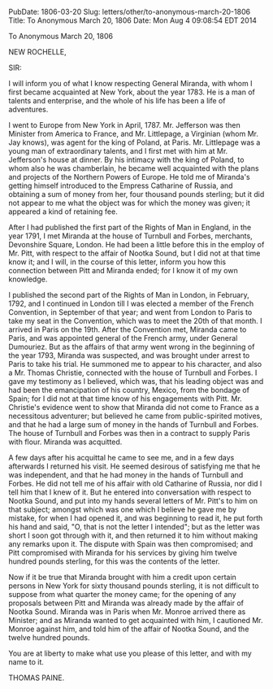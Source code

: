 PubDate: 1806-03-20
Slug: letters/other/to-anonymous-march-20-1806
Title: To Anonymous  March 20, 1806
Date: Mon Aug  4 09:08:54 EDT 2014

   To Anonymous  March 20, 1806

   NEW ROCHELLE,

   SIR:

   I will inform you of what I know respecting General Miranda, with whom I
   first became acquainted at New York, about the year 1783. He is a man of
   talents and enterprise, and the whole of his life has been a life of
   adventures.

   I went to Europe from New York in April, 1787. Mr. Jefferson was then
   Minister from America to France, and Mr. Littlepage, a Virginian (whom Mr.
   Jay knows), was agent for the king of Poland, at Paris. Mr. Littlepage was
   a young man of extraordinary talents, and I first met with him at Mr.
   Jefferson's house at dinner. By his intimacy with the king of Poland, to
   whom also he was chamberlain, he became well acquainted with the plans and
   projects of the Northern Powers of Europe. He told me of Miranda's getting
   himself introduced to the Empress Catharine of Russia, and obtaining a sum
   of money from her, four thousand pounds sterling; but it did not appear to
   me what the object was for which the money was given; it appeared a kind
   of retaining fee.

   After I had published the first part of the Rights of Man in England, in
   the year 1791, I met Miranda at the house of Turnbull and Forbes,
   merchants, Devonshire Square, London. He had been a little before this in
   the employ of Mr. Pitt, with respect to the affair of Nootka Sound, but I
   did not at that time know it; and I will, in the course of this letter,
   inform you how this connection between Pitt and Miranda ended; for I know
   it of my own knowledge.

   I published the second part of the Rights of Man in London, in February,
   1792, and I continued in London till I was elected a member of the French
   Convention, in September of that year; and went from London to Paris to
   take my seat in the Convention, which was to meet the 20th of that month.
   I arrived in Paris on the 19th. After the Convention met, Miranda came to
   Paris, and was appointed general of the French army, under General
   Dumouriez. But as the affairs of that army went wrong in the beginning of
   the year 1793, Miranda was suspected, and was brought under arrest to
   Paris to take his trial. He summoned me to appear to his character, and
   also a Mr. Thomas Christie, connected with the house of Turnbull and
   Forbes. I gave my testimony as I believed, which was, that his leading
   object was and had been the emancipation of his country, Mexico, from the
   bondage of Spain; for I did not at that time know of his engagements with
   Pitt. Mr. Christie's evidence went to show that Miranda did not come to
   France as a necessitous adventurer; but believed he came from
   public-spirited motives, and that he had a large sum of money in the hands
   of Turnbull and Forbes. The house of Turnbull and Forbes was then in a
   contract to supply Paris with flour. Miranda was acquitted.

   A few days after his acquittal he came to see me, and in a few days
   afterwards I returned his visit. He seemed desirous of satisfying me that
   he was independent, and that he had money in the hands of Turnbull and
   Forbes. He did not tell me of his affair with old Catharine of Russia, nor
   did I tell him that I knew of it. But he entered into conversation with
   respect to Nootka Sound, and put into my hands several letters of Mr.
   Pitt's to him on that subject; amongst which was one which I believe he
   gave me by mistake, for when I had opened it, and was beginning to read
   it, he put forth his hand and said, "O, that is not the letter I
   intended"; but as the letter was short I soon got through with it, and
   then returned it to him without making any remarks upon it. The dispute
   with Spain was then compromised; and Pitt compromised with Miranda for his
   services by giving him twelve hundred pounds sterling, for this was the
   contents of the letter.

   Now if it be true that Miranda brought with him a credit upon certain
   persons in New York for sixty thousand pounds sterling, it is not
   difficult to suppose from what quarter the money came; for the opening of
   any proposals between Pitt and Miranda was already made by the affair of
   Nootka Sound. Miranda was in Paris when Mr. Monroe arrived there as
   Minister; and as Miranda wanted to get acquainted with him, I cautioned
   Mr. Monroe against him, and told him of the affair of Nootka Sound, and
   the twelve hundred pounds.

   You are at liberty to make what use you please of this letter, and with my
   name to it.

   THOMAS PAINE.

    
